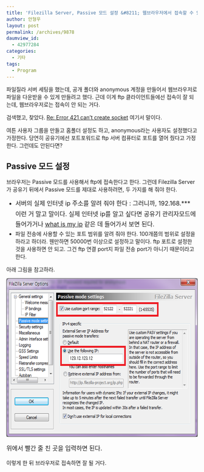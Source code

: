 ```yaml
---
title: 'Filezilla Server, Passive 모드 설정 &#8211; 웹브라우저에서 접속할 수 있도록 하기'
author: 안형우
layout: post
permalink: /archives/9878
daumview_id:
  - 42977284
categories:
  - 기타
tags:
  - Program
---
```

파일질라 서버 세팅을 했는데, 공개 폴더와 anonymous 계정을 만들어서 웹브라우저로 파일을 다운받을 수 있게 만들려고 했다. 근데 이게 ftp 클라이언트들에선 접속이 잘 되는데, 웹브라우저로는 접속이 안 되는 거다.

검색했고, 찾았다. [Re: Error 421 can&#8217;t create socket][1] 여기서 말이다.

여튼 사용자 그룹을 만들고 홈폴더 설정도 하고, anonymous라는 사용자도 설정했다고 가정한다. 당연히 공유기에선 포트포워드로 ftp 서버 컴퓨터로 포트를 열어 줬다고 가정한다. 그런데도 안된다면?

## Passive 모드 설정

브라우저는 Passive 모드를 사용해서 ftp에 접속한다고 한다. 그런데 Filezilla Server가 공유기 뒤에서 Passive 모드를 제대로 사용하려면, 두 가지를 해 줘야 한다.

*   <span style="line-height: 1.714285714; font-size: 1rem;">서버의 실제 인터넷 ip 주소를 알려 줘야 한다 : 그러니까, 192.168.*** 이런 거 말고 말이다. 실제 인터넷 ip를 알고 싶다면 공유기 관리자모드에 들어가거나 <a href="http://www.whatismyip.com/">what is my ip</a> 같은 데 들어가서 보면 된다.</span>
*   파일 전송에 사용할 수 있는 포트 범위를 알려 줘야 한다. 100개쯤의 범위로 설정을 하라고 하더라. 웬만하면 50000번 이상으로 설정하고 말이다. ftp 포트로 설정한 것을 사용하면 안 되고. 그건 ftp 연결 port지 파일 전송 port가 아니기 때문이라고 한다.

아래 그림을 참고하라.

[<img class="aligncenter" alt="" src="/uploads/legacy/filezilla-server-passive.png" width="607" height="418" />][2]

<span style="line-height: 1.714285714; font-size: 1rem;">위에서 빨간 줄 친 곳을 입력하면 된다.</span>

이렇게 한 뒤 브라우저로 접속하면 잘 될 거다.

&nbsp;

 [1]: https://forum.filezilla-project.org/viewtopic.php?f=6&t=27163#p102246
 [2]: /uploads/legacy/filezilla-server-passive.png